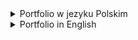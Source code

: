 <details>
    <summary>Portfolio w jezyku Polskim</summary>
        Narazie pusto, niedlugo bedzie uzupelnione. :)
</details>


<details>
    <summary>Portfolio in English</summary>
    
# Welcome to my Portfolio!

Hello and welcome to my GitHub repository! 👋

This repository serves as my portfolio, showcasing some of my projects, skills, and experiences.

## Projects
Here are some highlighted projects from my portfolio:

1. [Road Accident Dashboard](https://github.com/bulawow/Projects/tree/main/Excel/Road%20Accident%20Dashboard) (Excel)

    <img src = "images/road accident dashboard img.png" width="500px">

## Skills
- Great ability to adapt to different environments
- Fast learner
- High discipline
- C++
- Python
- Excel
- SQL
- Power BI
- English (B2+)

## Contact Me
Feel free to reach out to me through the following channels:
- Email: bulawowrealone@gmail.com

Thank you for visiting my portfolio! I'm excited to share my journey with you. 😊

</details>
